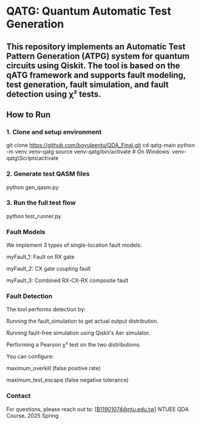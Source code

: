 # QATG: Quantum Automatic Test Generation

This repository implements an Automatic Test Pattern Generation (ATPG) system for quantum circuits using Qiskit. The tool is based on the qATG framework and supports fault modeling, test generation, fault simulation, and fault detection using χ² tests.
---
## How to Run

### 1. Clone and setup environment

git clone https://github.com/boyuleentu/QDA_Final.git
cd qatg-main
python -m venv venv-qatg
source venv-qatg/bin/activate  # On Windows: venv-qatg\Scripts\activate

### 2. Generate test QASM files
python gen_qasm.py
### 3. Run the full test flow
python test_runner.py
### Fault Models
We implement 3 types of single-location fault models:

myFault_1: Fault on RX gate

myFault_2: CX gate coupling fault

myFault_3: Combined RX-CX-RX composite fault
### Fault Detection
The tool performs detection by:

Running the fault_simulation to get actual output distribution.

Running fault-free simulation using Qiskit's Aer simulator.

Performing a Pearson χ² test on the two distributions.

You can configure:

maximum_overkill (false positive rate)

maximum_test_escape (false negative tolerance)

### Contact
For questions, please reach out to:
[B11901074@ntu.edu.tw]
NTUEE QDA Course, 2025 Spring
```bash







